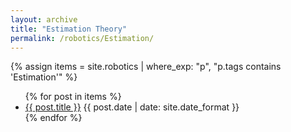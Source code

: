 ```yaml
---
layout: archive
title: "Estimation Theory"
permalink: /robotics/Estimation/
---
```


{% assign items = site.robotics | where_exp: "p", "p.tags contains 'Estimation'" %}
<ul>
  {% for post in items %}
    <li><a href="{{ post.url }}">{{ post.title }}</a> <span>{{ post.date | date: site.date_format }}</span></li>
  {% endfor %}
</ul>